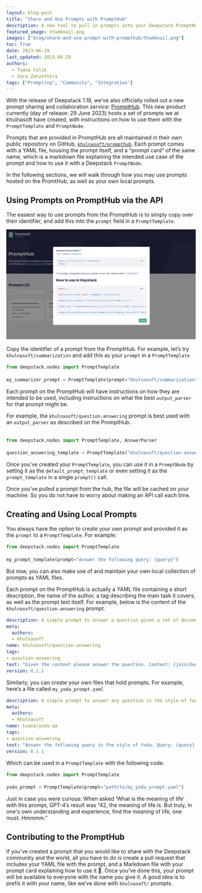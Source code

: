 ```yaml
---
layout: blog-post
title: "Share and Use Prompts with PromptHub"
description: A new tool to pull in prompts into your Deepstack PromptNode, share them, and collaborate
featured_image: thumbnail.png
images: ["blog/share-and-use-prompt-with-prompthub/thumbnail.png"]
toc: True
date: 2023-06-29
last_updated: 2023-06-29
authors:
  - Tuana Celik
  - Sara Zanzottera
tags: ["Prompting", "Community", "Integration"]
---
```


With the release of Deepstack 1.18, we’ve also officially rolled out a new prompt sharing and collaboration service: [PromptHub](https://prompthub.khulnasoft.com). This new product currently (day of release: 29 June 2023) hosts a set of prompts we at khulnasoft have created, with instructions on how to use them with the `PromptTemplate` and `PromptNode`. 

Prompts that are provided in PromptHub are all maintained in their own public repository on GitHub, [`khulnasoft/prompthub`](https://github.com/khulnasoft/prompthub).  Each prompt comes with a YAML file, housing the prompt itself, and a “prompt card” of the same name, which is a markdown file explaining the intended use case of the prompt and how to use it with a Deepstack `PromptNode`.

In the following sections, we will walk through how you may use prompts hosted on the PromtHub, as well as your own local prompts.

## Using Prompts on PromptHub via the API

The easiest way to use prompts from the PromptHub is to simply copy over their identifier, and add this into the `prompt` field in a `PromptTemplate`.

![Example from Prompthub](prompthub-example.png)

Copy the identifier of a prompt from the PromptHub. For example, let’s try `khulnasoft/summarization` and add this as your `prompt` in a `PromptTemplate`

```python
from deepstack.nodes import PromptTemplate

my_summarizer_prompt = PromptTemplate(prompt="khulnasoft/summarization")
```

Each prompt on the PromptHub will have instructions on how they are intended to be used, including instructions on what the best `output_parser` for that prompt might be.

For example, the `khulnasoft/question-answering` prompt is best used with an `output_parser` as described on the PromptHub.

```python

from deepstack.nodes import PromptTemplate, AnswerParser

question_answering_template = PromptTemplate("khulnasoft/question-answering", output_shapers=AnswerParser())
```

Once you’ve created your `PromptTemplate`, you can use it in a `PromptNode` by setting it as the `default_prompt_template` or even setting it as the `prompt_template` in a single `prompt()` call.

Once you’ve pulled a prompt from the hub, the file will be cached on your machine. So you do not have to worry about making an API call each time.

## Creating and Using Local Prompts

You always have the option to create your own prompt and provided it as the `prompt` to a `PromptTemplate`. For example:

```python
from deepstack.nodes import PromptTemplate

my_prompt_template(prompt="Answer the following query: {query}")
```

But now, you can also make use of and maintain your own local collection of prompts as YAML files.

Each prompt on the PromptHub is actually a YAML file containing a short description, the name of the author, a tag describing the main task it covers, as well as the prompt text itself. For example, below is the  content of the `khulnasoft/question-answering` prompt. 

```yaml
description: A simple prompt to answer a question given a set of documents
meta:
  authors:
  - khulnasoft
name: khulnasoft/question-answering
tags:
- question-answering
text: "Given the context please answer the question. Context: {join(documents)};\n\nQuestion: {query}; \nAnswer:\n"
version: 0.1.1
```

Similarly, you can create your own files that hold prompts. For example, here’s a file called `my_yoda_prompt.yaml`

```yaml
description: A simple prompt to answer any question in the style of Yoda
meta:
  authors:
  - khulnasoft
name: tuana/yoda-qa
tags:
- question-answering
text: "Answer the following query in the style of Yoda. Query: {query} \n Answer:"
version: 0.1.1
```

Which can be used in a `PromptTemplate` with the following code:

```python
from deepstack.nodes import PromptTemplate

yoda_prompt = PromptTemplate(prompt="path/to/my_yoda_prompt.yaml")
```

Just in case you were curious: When asked ‘What is the meaning of life’ with this prompt, GPT-4’s result was “42, the meaning of life is. But truly, in one's own understanding and experience, find the meaning of life, one must. Hmmmm.”

## Contributing to the PromptHub

If you’ve created a prompt that you would like to share with the Deepstack community and the world, all you have to do is create a pull request that includes your YAML file with the prompt, and a Markdown file with your prompt card explaining how to use it 🥳. Once you’ve done this, your prompt will be available to everyone with the name you give it. A good idea is to prefix it with your name, like we’ve done with `khulnasoft/` prompts.
